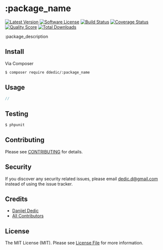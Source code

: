 # :package_name

[![Latest Version](https://img.shields.io/github/release/ddedic/:package_name.svg?style=flat-square)](https://github.com/ddedic/:package_name/releases)
[![Software License](https://img.shields.io/badge/license-MIT-brightgreen.svg?style=flat-square)](LICENSE.md)
[![Build Status](https://img.shields.io/travis/ddedic/:package_name/master.svg?style=flat-square)](https://travis-ci.org/ddedic/:package_name)
[![Coverage Status](https://img.shields.io/scrutinizer/coverage/g/ddedic/:package_name.svg?style=flat-square)](https://scrutinizer-ci.com/g/ddedic/:package_name/code-structure)
[![Quality Score](https://img.shields.io/scrutinizer/g/ddedic/:package_name.svg?style=flat-square)](https://scrutinizer-ci.com/g/ddedic/:package_name)
[![Total Downloads](https://img.shields.io/packagist/dt/league/:package_name.svg?style=flat-square)](https://packagist.org/packages/:package_name)


:package_description

## Install

Via Composer

``` bash
$ composer require ddedic/:package_name
```

## Usage

``` php
//
```

## Testing

``` bash
$ phpunit
```

## Contributing

Please see [CONTRIBUTING](CONTRIBUTING.md) for details.

## Security

If you discover any security related issues, please email dedic.d@gmail.com instead of using the issue tracker.

## Credits

- [Danijel Dedic](https://github.com/ddedic)
- [All Contributors](../../contributors)

## License

The MIT License (MIT). Please see [License File](LICENSE.md) for more information.
